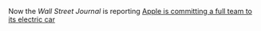 Now the _Wall Street Journal_ is reporting [Apple is committing a full team to its electric car][wsj]

[wsj]: https://www.google.com/search?q=http%3A%2F%2Fwww.wsj.com%2Farticles%2Fapple-speeds-up-electric-car-work-1442857105
